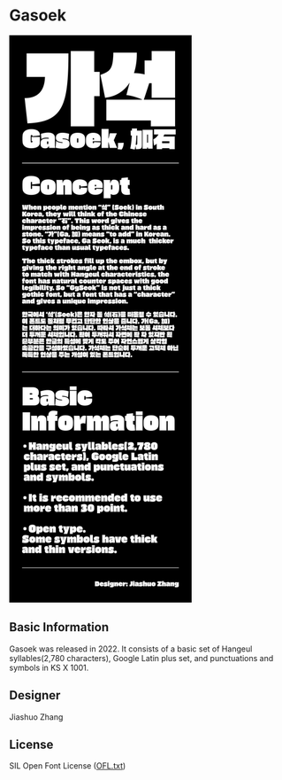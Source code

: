 # Gasoek

![gasoek Image1](Documentation/images/gasoek_github.jpg)


## Basic Information
Gasoek was released in 2022. 
It consists of a basic set of Hangeul syllables(2,780 characters), Google Latin plus set, and punctuations and symbols in KS X 1001.


## Designer
Jiashuo Zhang

## License
SIL Open Font License ([OFL.txt](OFL.txt))

